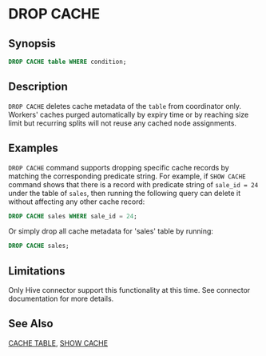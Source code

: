 
DROP CACHE
==========

Synopsis
--------

``` sql
DROP CACHE table WHERE condition;
```

Description
-----------

`DROP CACHE` deletes cache metadata of the `table` from coordinator only. Workers\' caches purged automatically by expiry time or by reaching size limit but recurring splits will not reuse any cached node assignments.

Examples
--------
`DROP CACHE` command supports dropping specific cache records by matching the corresponding predicate string.
For example, if `SHOW CACHE` command shows that there is a record with predicate string
of `sale_id = 24` under the table of `sales`, then running the following query can delete it without
affecting any other cache record:

```sql
DROP CACHE sales WHERE sale_id = 24;
```
Or simply drop all cache metadata for \'sales\' table by running:

```sql
DROP CACHE sales;
```

Limitations
-----------

Only Hive connector support this functionality at this time. See connector documentation for more details.

See Also
--------

[CACHE TABLE](./cache-table.md), [SHOW CACHE](./show-cache.md)

